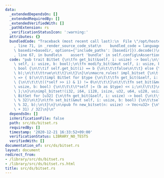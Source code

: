 ```yaml
---
data:
  _extendedDependsOn: []
  _extendedRequiredBy: []
  _extendedVerifiedWith: []
  _pathExtension: rs
  _verificationStatusIcon: ':warning:'
  attributes: {}
  bundledCode: "Traceback (most recent call last):\n  File \"/opt/hostedtoolcache/Python/3.9.1/x64/lib/python3.9/site-packages/onlinejudge_verify/documentation/build.py\"\
    , line 71, in _render_source_code_stat\n    bundled_code = language.bundle(stat.path,\
    \ basedir=basedir, options={'include_paths': [basedir]}).decode()\n  File \"/opt/hostedtoolcache/Python/3.9.1/x64/lib/python3.9/site-packages/onlinejudge_verify/languages/user_defined.py\"\
    , line 67, in bundle\n    assert 'bundle' in self.config\nAssertionError\n"
  code: "pub trait BitSet {\n\tfn get_bit(&self, i: usize) -> bool;\n\tfn set_bit(&mut\
    \ self, i: usize, b: bool);\n\tfn modify_bit(&mut self, i: usize, b: bool) ->\
    \ bool {\n\t\tif self.get_bit(i) == b {\n\t\t\tfalse\n\t\t} else {\n\t\t\tself.set_bit(i,\
    \ b);\n\t\t\ttrue\n\t\t}\n\t}\n}\n\nmacro_rules! impl_bitset {\n\t($($type:ty),*)\
    \ => { $(\n\t\timpl BitSet for $type {\n\t\t\tfn get_bit(&self, i: usize) -> bool\
    \ {\n\t\t\t\t((*self >> i) & 1) != 0\n\t\t\t}\n\t\t\tfn set_bit(&mut self, i:\
    \ usize, b: bool) {\n\t\t\t\t*self |= (b as $type) << i;\n\t\t\t}\n\t\t}\n\t)*\
    \ };\n}\n\nimpl_bitset!(i32, i64, i128, isize, u32, u64, u128, usize);\n\nimpl\
    \ BitSet for [u32] {\n\tfn get_bit(&self, i: usize) -> bool {\n\t\tself[i / 32].get_bit(i\
    \ % 32)\n\t}\n\tfn set_bit(&mut self, i: usize, b: bool) {\n\t\tself[i / 32].set_bit(i\
    \ % 32, b);\n\t}\n}\n\npub fn new_bitset(n: usize) -> Vec<u32> {\n\tvec![0; (n\
    \ + 31) / 32]\n}\n"
  dependsOn: []
  isVerificationFile: false
  path: src/ds/bitset.rs
  requiredBy: []
  timestamp: '2020-12-21 16:33:52+09:00'
  verificationStatus: LIBRARY_NO_TESTS
  verifiedWith: []
documentation_of: src/ds/bitset.rs
layout: document
redirect_from:
- /library/src/ds/bitset.rs
- /library/src/ds/bitset.rs.html
title: src/ds/bitset.rs
---
```

